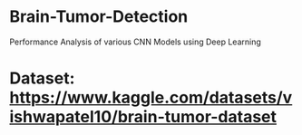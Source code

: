 # Brain-Tumor-Detection
Performance Analysis of various CNN Models using Deep Learning

# Dataset: https://www.kaggle.com/datasets/vishwapatel10/brain-tumor-dataset
